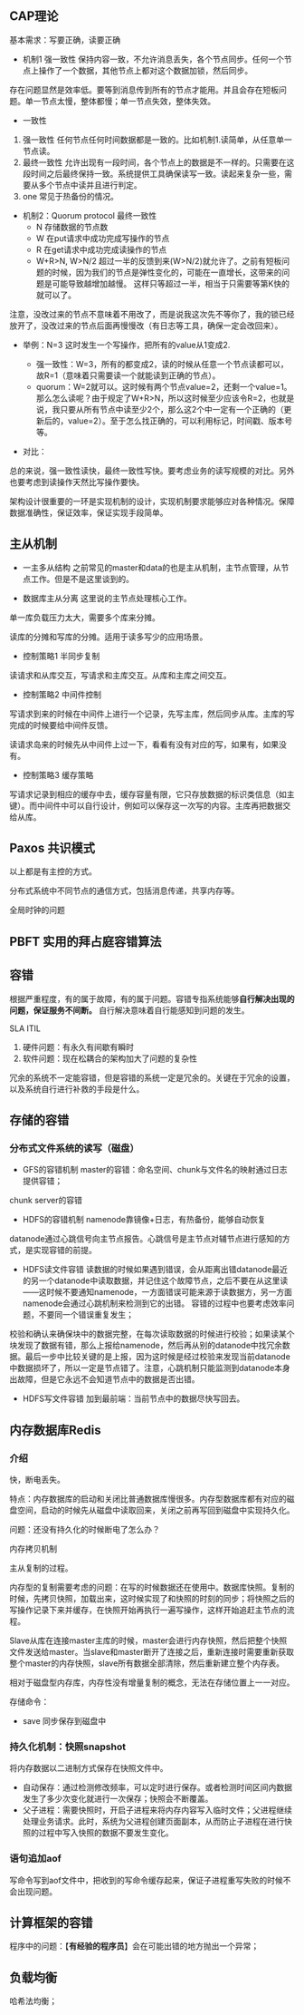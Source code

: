 

## CAP理论
基本需求：写要正确，读要正确
- 机制1 强一致性
保持内容一致，不允许消息丢失，各个节点同步。任何一个节点上操作了一个数据，其他节点上都对这个数据加锁，然后同步。

存在问题显然是效率低。要等到消息传到所有的节点才能用。并且会存在短板问题。单一节点太慢，整体都慢；单一节点失效，整体失效。

- 一致性
1. 强一致性
任何节点任何时间数据都是一致的。比如机制1.读简单，从任意单一节点读。
2. 最终一致性
允许出现有一段时间，各个节点上的数据是不一样的。只需要在这段时间之后最终保持一致。系统提供工具确保读写一致。读起来复杂一些，需要从多个节点中读并且进行判定。
3. one
常见于热备份的情况。

- 机制2：Quorum protocol 最终一致性
    - N 存储数据的节点数
    - W 在put请求中成功完成写操作的节点
    - R 在get请求中成功完成读操作的节点
    - W+R>N, W>N/2
超过一半的反馈到来(W>N/2)就允许了。之前有短板问题的时候，因为我们的节点是弹性变化的，可能在一直增长，这带来的问题是可能导致越增加越慢。
这样只等超过一半，相当于只需要等第K快的就可以了。

注意，没改过来的节点不意味着不用改了，而是说我这次先不等你了，我的锁已经放开了，没改过来的节点后面再慢慢改（有日志等工具，确保一定会改回来）。

- 举例：N=3
这时发生一个写操作，把所有的value从1变成2.
    - 强一致性：W=3，所有的都变成2，读的时候从任意一个节点读都可以，故R=1（意味着只需要读一个就能读到正确的节点）。
    - quorum：W=2就可以。这时候有两个节点value=2，还剩一个value=1。那么怎么读呢？由于规定了W+R>N，所以这时候至少应该令R=2，也就是说，我只要从所有节点中读至少2个，那么这2个中一定有一个正确的（更新后的，value=2）。至于怎么找正确的，可以利用标记，时间戳、版本号等。

- 对比：

总的来说，强一致性读快，最终一致性写快。要考虑业务的读写规模的对比。另外也要考虑到读操作天然比写操作要快。

架构设计很重要的一环是实现机制的设计，实现机制要求能够应对各种情况。保障数据准确性，保证效率，保证实现手段简单。

## 主从机制
- 一主多从结构
之前常见的master和data的也是主从机制，主节点管理，从节点工作。但是不是这里谈到的。

- 数据库主从分离
这里说的主节点处理核心工作。

单一库负载压力太大，需要多个库来分摊。

读库的分摊和写库的分摊。适用于读多写少的应用场景。
- 控制策略1 半同步复制

读请求和从库交互，写请求和主库交互。从库和主库之间交互。

- 控制策略2 中间件控制

写请求到来的时候在中间件上进行一个记录，先写主库，然后同步从库。主库的写完成的时候要给中间件反馈。

读请求岛来的时候先从中间件上过一下，看看有没有对应的写，如果有，如果没有。

- 控制策略3 缓存策略

写请求记录到相应的缓存中去，缓存容量有限，它只存放数据的标识类信息（如主键）。而中间件中可以自行设计，例如可以保存这一次写的内容。主库再把数据交给从库。

## Paxos 共识模式
以上都是有主控的方式。

分布式系统中不同节点的通信方式，包括消息传递，共享内存等。

全局时钟的问题

## PBFT 实用的拜占庭容错算法


## 容错
根据严重程度，有的属于故障，有的属于问题。容错专指系统能够**自行解决出现的问题，保证服务不间断。**
自行解决意味着自行能感知到问题的发生。

SLA ITIL
1. 硬件问题：有永久有间歇有瞬时
2. 软件问题：现在松耦合的架构加大了问题的复杂性

冗余的系统不一定能容错，但是容错的系统一定是冗余的。关键在于冗余的设置，以及系统自行进行补救的手段是什么。

## 存储的容错
### 分布式文件系统的读写（磁盘）
- GFS的容错机制
master的容错：命名空间、chunk与文件名的映射通过日志提供容错；

chunk server的容错

- HDFS的容错机制
namenode靠镜像+日志，有热备份，能够自动恢复

datanode通过心跳信号向主节点报告。心跳信号是主节点对辅节点进行感知的方式，是实现容错的前提。

- HDFS读文件容错
读数据的时候如果遇到错误，会从距离出错datanode最近的另一个datanode中读取数据，并记住这个故障节点，之后不要在从这里读——这时候不要通知namenode，一方面错误可能来源于读数据方，另一方面namenode会通过心跳机制来检测到它的出错。
容错的过程中也要考虑效率问题，不要同一个错误重复发生；

校验和确认来确保块中的数据完整，在每次读取数据的时候进行校验；如果读某个块发现了数据有错，那么上报给namenode，然后再从别的datanode中找冗余数据。最后一步中比较关键的是上报，因为这时候是经过校验来发现当前datanode中数据损坏了，所以一定是节点错了。注意，心跳机制只能监测到datanode本身出故障，但是它永远不会知道节点中的数据是否出错。

- HDFS写文件容错
加到最前端：当前节点中的数据尽快写回去。

## 内存数据库Redis

### 介绍
快，断电丢失。

特点：内存数据库的启动和关闭比普通数据库慢很多。内存型数据库都有对应的磁盘空间，启动的时候先从磁盘中读取回来，关闭之前再写回到磁盘中实现持久化。

问题：还没有持久化的时候断电了怎么办？

内存拷贝机制

主从复制的过程。

内存型的复制需要考虑的问题：在写的时候数据还在使用中。数据库快照。复制的时候，先拷贝快照，加载出来，这时候实现了和快照的时刻的同步；将快照之后的写操作记录下来并缓存，在快照开始再执行一遍写操作，这样开始追赶主节点的流程。

Slave从库在连接master主库的时候，master会进行内存快照，然后把整个快照文件发送给master。当slave和master断开了连接之后，重新连接时需要重新获取整个master的内存快照，slave所有数据全部清除，然后重新建立整个内存表。

相对于磁盘型内存库，内存性没有增量复制的概念，无法在存储位置上一一对应。

存储命令：
- save 同步保存到磁盘中

### 持久化机制：快照snapshot
将内存数据以二进制方式保存在快照文件中。
- 自动保存：通过检测修改频率，可以定时进行保存。或者检测时间区间内数据发生了多少次变化就进行一次保存；快照会不断覆盖。
- 父子进程：需要快照时，开启子进程来将内存内容写入临时文件；父进程继续处理业务请求。此时，系统为父进程创建页面副本，从而防止子进程在进行快照的过程中写入快照的数据不要发生变化。

### 语句追加aof
写命令写到aof文件中，把收到的写命令缓存起来，保证子进程重写失败的时候不会出现问题。

## 计算框架的容错
程序中的问题：【**有经验的程序员**】会在可能出错的地方抛出一个异常；


## 负载均衡
哈希法均衡；
